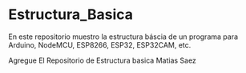 # Estructura_Basica
En este repositorio muestro la estructura báscia de un programa para Arduino, NodeMCU, ESP8266, ESP32, ESP32CAM, etc.

Agregue El Repositorio de Estructura basica Matias Saez
